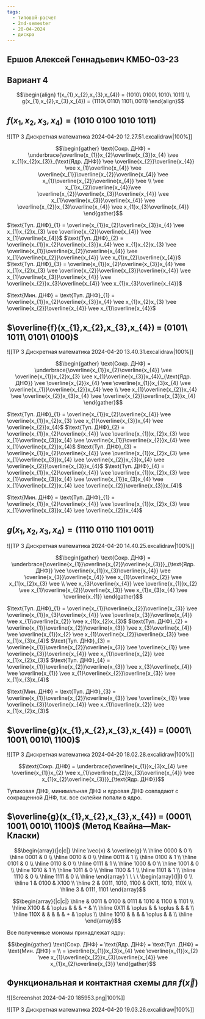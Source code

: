 ```yaml
---
tags:
  - типовой-расчет
  - 2nd-semester
  - 20-04-2024
  - дискра
---
```


## Ершов Алексей Геннадьевич КМБО-03-23

## Вариант 4

$$\begin{align}
f(x_{1},x_{2},x_{3},x_{4}) = (1010\ 0100\ 1010\ 1011) \\
g(x_{1},x_{2},x_{3},x_{4}) = (1110\ 0110\ 1101\ 0011)
\end{align}$$

## $f(x_{1},x_{2},x_{3},x_{4}) = (1010\ 0100\ 1010\ 1011)$

![[ТР 3 Дискретная математика 2024-04-20 12.27.51.excalidraw|100%]]

$$\begin{gather}
\text{Сокр. ДНФ} = \underbrace{\overline{x_{1}}x_{2}\overline{x_{3}}x_{4} \vee x_{1}x_{2}x_{3}}_{\text{Ядр. ДНФ}} \vee \overline{x_{2}}\overline{x_{4}} \vee x_{1}\overline{x_{4}} \vee \overline{x_{1}}\overline{x_{2}}\overline{x_{4}} \vee x_{1}\overline{x_{2}}\overline{x_{4}} \vee \\ 
\vee x_{1}x_{2}\overline{x_{4}}\vee  \overline{x_{2}}\overline{x_{3}}\overline{x_{4}} \vee x_{1}\overline{x_{3}}\overline{x_{4}} \vee \overline{x_{2}}x_{3}\overline{x_{4}} \vee x_{1}x_{3}\overline{x_{4}}
\end{gather}$$

$\text{Туп. ДНФ}_{1} = \overline{x_{1}}x_{2}\overline{x_{3}}x_{4} \vee x_{1}x_{2}x_{3} \vee \overline{x_{2}}\overline{x_{4}} \vee x_{1}\overline{x_{4}}$
$\text{Туп. ДНФ}_{2} = \overline{x_{1}}x_{2}\overline{x_{3}}x_{4} \vee x_{1}x_{2}x_{3} \vee \overline{x_{1}}\overline{x_{2}}\overline{x_{4}} \vee x_{1}\overline{x_{2}}\overline{x_{4}} \vee x_{1}x_{2}\overline{x_{4}}$
$\text{Туп. ДНФ}_{3} = \overline{x_{1}}x_{2}\overline{x_{3}}x_{4} \vee x_{1}x_{2}x_{3} \vee \overline{x_{2}}\overline{x_{3}}\overline{x_{4}} \vee x_{1}\overline{x_{3}}\overline{x_{4}} \vee \overline{x_{2}}x_{3}\overline{x_{4}} \vee x_{1}x_{3}\overline{x_{4}}$

$\text{Мин. ДНФ} = \text{Туп. ДНФ}_{1} = \overline{x_{1}}x_{2}\overline{x_{3}}x_{4} \vee x_{1}x_{2}x_{3} \vee \overline{x_{2}}\overline{x_{4}} \vee x_{1}\overline{x_{4}}$

## $\overline{f}(x_{1},x_{2},x_{3},x_{4}) = (0101\ 1011\ 0101\ 0100)$

![[ТР 3 Дискретная математика 2024-04-20 13.40.31.excalidraw|100%]]

$$\begin{gather}
\text{Сокр. ДНФ} = \underbrace{\overline{x_{1}}x_{2}\overline{x_{4}} \vee  \overline{x_{1}}x_{2}x_{3} \vee x_{1}\overline{x_{3}}x_{4}}_{\text{Ядр. ДНФ}} \vee \overline{x_{2}}x_{4} \vee \overline{x_{1}}x_{3}x_{4} \vee \overline{x_{1}}\overline{x_{2}}x_{4} \vee \\
\vee x_{1}\overline{x_{2}}x_{4} \vee \overline{x_{2}}x_{3}x_{4} \vee \overline{x_{2}}\overline{x_{3}}x_{4}
\end{gather}$$

$\text{Туп. ДНФ}_{1} = \overline{x_{1}}x_{2}\overline{x_{4}} \vee  \overline{x_{1}}x_{2}x_{3} \vee x_{1}\overline{x_{3}}x_{4} \vee \overline{x_{2}}x_{4}$
$\text{Туп. ДНФ}_{2} = \overline{x_{1}}x_{2}\overline{x_{4}} \vee  \overline{x_{1}}x_{2}x_{3} \vee x_{1}\overline{x_{3}}x_{4} \vee \overline{x_{1}}\overline{x_{2}}x_{4} \vee x_{1}\overline{x_{2}}x_{4}$
$\text{Туп. ДНФ}_{3} = \overline{x_{1}}x_{2}\overline{x_{4}} \vee  \overline{x_{1}}x_{2}x_{3} \vee x_{1}\overline{x_{3}}x_{4} \vee \overline{x_{2}}x_{3}x_{4} \vee \overline{x_{2}}\overline{x_{3}}x_{4}$
$\text{Туп. ДНФ}_{4} = \overline{x_{1}}x_{2}\overline{x_{4}} \vee  \overline{x_{1}}x_{2}x_{3} \vee x_{1}\overline{x_{3}}x_{4} \vee \overline{x_{1}}x_{3}x_{4} \vee x_{1}\overline{x_{2}}x_{4} \vee \overline{x_{2}}\overline{x_{3}}x_{4}$

$\text{Мин. ДНФ} = \text{Туп. ДНФ}_{1} = \overline{x_{1}}x_{2}\overline{x_{4}} \vee  \overline{x_{1}}x_{2}x_{3} \vee x_{1}\overline{x_{3}}x_{4} \vee \overline{x_{2}}x_{4}$

## $g(x_{1},x_{2},x_{3},x_{4}) = (1110\ 0110\ 1101\ 0011)$

![[ТР 3 Дискретная математика 2024-04-20 14.40.25.excalidraw|100%]]

$$\begin{gather}
\text{Сокр. ДНФ} = \underbrace{\overline{x_{1}}\overline{x_{2}}\overline{x_{3}}}_{\text{Ядр. ДНФ}} \vee \overline{x_{1}}x_{3}\overline{x_{4}} \vee \overline{x_{3}}\overline{x_{4}} \vee x_{1}\overline{x_{2}} \vee  x_{1}x_{2}x_{3} \vee \\ 
\vee x_{3}\overline{x_{4}} \vee \overline{x_{1}}x_{2} \vee x_{1}\overline{x_{2}}\overline{x_{3}} \vee x_{1}x_{3}x_{4} \vee \overline{x_{1}}
\end{gather}$$

$\text{Туп. ДНФ}_{1} = \overline{x_{1}}\overline{x_{2}}\overline{x_{3}} \vee \overline{x_{1}}x_{3}\overline{x_{4}} \vee \overline{x_{3}}\overline{x_{4}} \vee x_{1}\overline{x_{2}} \vee x_{1}x_{2}x_{3}$
$\text{Туп. ДНФ}_{2} = \overline{x_{1}}\overline{x_{2}}\overline{x_{3}} \vee x_{3}\overline{x_{4}} \vee \overline{x_{1}}x_{2} \vee x_{1}\overline{x_{2}}\overline{x_{3}} \vee x_{1}x_{3}x_{4}$
$\text{Туп. ДНФ}_{3} = \overline{x_{1}}\overline{x_{2}}\overline{x_{3}} \vee \overline{x_{1}} \vee \overline{x_{3}}\overline{x_{4}} \vee x_{1}\overline{x_{2}} \vee x_{1}x_{2}x_{3}$
$\text{Туп. ДНФ}_{4} = \overline{x_{1}}\overline{x_{2}}\overline{x_{3}} \vee x_{3}\overline{x_{4}} \vee \overline{x_{1}} \vee x_{1}\overline{x_{2}}\overline{x_{3}} \vee x_{1}x_{3}x_{4}$

$\text{Мин. ДНФ} = \text{Туп. ДНФ}_{3} = \overline{x_{1}}\overline{x_{2}}\overline{x_{3}} \vee \overline{x_{1}} \vee \overline{x_{3}}\overline{x_{4}} \vee x_{1}\overline{x_{2}} \vee x_{1}x_{2}x_{3}$

## $\overline{g}(x_{1},x_{2},x_{3},x_{4}) = (0001\ 1001\ 0010\ 1100)$

![[ТР 3 Дискретная математика 2024-04-20 18.02.28.excalidraw|100%]]

$$\text{Сокр. ДНФ} = \underbrace{\overline{x_{1}}x_{3}x_{4} \vee \overline{x_{1}}x_{2} \vee  x_{1}\overline{x_{2}}x_{3}\overline{x_{4}} \vee x_{1}x_{2}\overline{x_{3}}}_{\text{Ядр. ДНФ}}$$

Тупиковая ДНФ, минимальная ДНФ и ядровая ДНФ совпадают с сокращенной ДНФ, т.к. все склейки попали в ядро.

## $\overline{g}(x_{1},x_{2},x_{3},x_{4}) = (0001\ 1001\ 0010\ 1100)$ (Метод Квайна—Мак-Класки)

$$\begin{array}{|c|c|}
\hline \vec{x} & \overline{g} \\
\hline 0000 & 0 \\
\hline 0001 & 0 \\
\hline 0010 & 0 \\
\hline 0011 & 1 \\
\hline 0100 & 1 \\
\hline 0101 & 0 \\
\hline 0110 & 0 \\
\hline 0111 & 1 \\
\hline 1000 & 0 \\
\hline 1001 & 0 \\
\hline 1010 & 1 \\
\hline 1011 & 0 \\
\hline 1100 & 1 \\
\hline 1101 & 1 \\
\hline 1110 & 0 \\
\hline 1111 & 0 \\
\hline
\end{array} \ \ \ \ 
\begin{array}{l|l}
0 \\
\hline 1 & 0100 & X100 \\
\hline 2 & 0011, 1010, 1100 & 0X11, 1010, 110X \\
\hline 3 & 0111, 1101
\end{array}$$

$$\begin{array}{|c|c|}
\hline & 0011 & 0100 & 0111 & 1010 & 1100 & 1101 \\
\hline X100 &  & \oplus &  &  & + & \\
\hline 0X11 & \oplus &  & \oplus &  &  & \\
\hline 110X &  &  &  &  & + & \oplus \\
\hline 1010 &  &  &  & \oplus &  & \\
\hline
\end{array}$$

Все полученные мономы принадлежат ядру:

$$\begin{gather}
\text{Сокр. ДНФ} = \text{Ядр. ДНФ} = \text{Туп. ДНФ} = \text{Мин. ДНФ} = \\
= \overline{x_{1}}x_{3}x_{4} \vee \overline{x_{1}}x_{2} \vee  x_{1}\overline{x_{2}}x_{3}\overline{x_{4}} \vee x_{1}x_{2}\overline{x_{3}}
\end{gather}$$

##  Функциональная и контактная схемы для $f(\vec{x})$

![[Screenshot 2024-04-20 185953.png|100%]]

![[ТР 3 Дискретная математика 2024-04-20 19.03.26.excalidraw|100%]]
